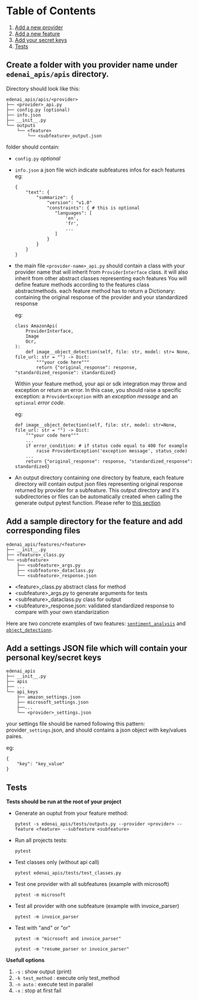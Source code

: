 
# Table of Contents
1.  [Add a new provider](#orga3ef4f7)
2.  [Add a new feature](#org97d5614)
3.  [Add your secret keys](#org8h7as8i)
4.  [Tests](#org3fd3a19)


<a id="orga3ef4f7"></a>

## Create a folder with you provider name under `edenai_apis/apis` directory.

Directory should look like this:

    edenai_apis/apis/<provider>
    ├── <provider>_api.py
    ├── config.py (optional)
    ├── info.json
    ├── __init__.py
    └── outputs
        └── <feature>
            └── <subfeature>_output.json

folder should contain:

-   `config.py` *optional*
-   `info.json`
    a json file wich indicate subfeatures infos for each features
    eg:
    
        {
            "text": {
                "summarize": {
                    "version": "v1.0"
                    "constraints": { # this is optional
                       "languages": [
                           'en',
                           'fr',
                           ...
                       ] 
                    }
                }
            }
        }
-   the main file `<provider-name>_api.py`
    should contain a class with your provider name that will inherit from `ProviderInterface` class.
    it will also inherit from other abstract classes representing each features
    You will define feature methods according to the features class abstractmethods.
    each feature method has to return a Dictionary:
    containing the original response of the provider and your standardized response
    
    eg:
    
        class AmazonApi(
            ProviderInterface,
            Image
            Ocr,
        ):
            def image__object_detection(self, file: str, model: str= None, file_url: str = "") -> Dict:
                """your code here"""
                return {"original_response": response, "standardized_response": standardized}

    Within your feature method, your api or sdk integration may throw and exception or return an error. In this case, you should raise a specific exception: a `ProviderException` with an *exception message* and an `optional` *error code*.

    eg:

        def image__object_detection(self, file: str, model: str=None, file_url: str = "") -> Dict:
            """your code here"""
            ...
            if error_condition: # if status code equal to 400 for example
                raise ProviderException('exception message', status_code)
            ...
            return {"original_response": response, "standardized_response": standardized}


-   An output directory containing one directory by feature, each feature directory will contain output json files representing original response returned by provider for a subfeature. This output directory and it's subdirectories or files can be automatically created when calling the generate output pytest function. Please refer to [this section](#tests)


<a id="org97d5614"></a>

## Add a sample directory for the feature and add corresponding files

    edenai_apis/features/<feature>
    ├── __init__.py
    ├── <feature>_class.py
    └── <subfeature>
        ├── <subfeature>_args.py
        ├── <subfeature>_dataclass.py
        └── <subfeature>_response.json

-   \<feature>_class.py abstract class for method
-   \<subfeature>_args.py to generate arguments for tests
-   \<subfeature>_dataclass.py class for output
-   \<subfeature>_response.json: validated standardized response to compare with your own standarization

Here are two concrete examples of two features: [`sentiment_analysis`](edenai_apis/features/text/sentiment_analysis/) and [`object_detectionn`](edenai_apis/features/image/object_detection/).


<a id="org8h7as8i"></a>

## Add a settings JSON file which will contain your personal key/secret keys

    edenai_apis
    ├── __init__.py
    ├── apis
    ├── ...
    └── api_keys
        ├── amazon_settings.json
        ├── microsoft_settings.json
        ├──...
        └── <provider>_settings.json


your settings file should be named following this pattern: provider`_settings`.json, and should contains a json object with key/values paires.

eg:

    {
        "key": "key_value" 
    }

<a id="org3fd3a19"></a>

## Tests

**Tests should be run at the root of your project**

-   Generate an ouptut from your feature method:
    
        pytest -s edenai_apis/tests/outputs.py --provider <provider> --feature <feature> --subfeature <subfeature>
-   Run all projects tests:
    
        pytest
-   Test classes only (without api call) 
    
        pytest edenai_apis/tests/test_classes.py
-   Test one provider with all subfeatures (example with microsoft) 
    
        pytest -m microsoft
-   Test all provider with one subfeature (example with invoice_parser) 
    
        pytest -m invoice_parser
-   Test with "and" or "or"
    
        pytest -m "microsoft and invoice_parser"
    
        pytest -m "resume_parser or invoice_parser"

**Usefull options**
1. `-s` : show output (print)
1. `-k test_method` : execute only test_method
1. `-n auto` : execute test in parallel
1. `-x` : stop at first fail

<a id="org0993329"></a>


